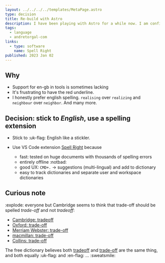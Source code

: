 ```yaml
---
layout: ../../../../templates/MetaPage.astro
type: decision
title: Re-build with Astro
description: I have been playing with Astro for a while now. I am confident this is the static site generator I have always been looking for.
tags:
  - language
  - andretorgal-com
links:
  - type: software
    name: Spell Right
published: 2023 Jan 02
---
```


## Why

- Support for en-gb in tools is sometimes lacking
- It's frustrating to have the red underline.
- I honestly prefer english spelling. `realising` over `realizing` and `neighbour` over `neighbor`. And many more.

## Decision: stick to _English_, use a spelling extension

- Stick to :uk-flag: English like a stickler.

- Use VS Code extension [Spell Right](https://marketplace.visualstudio.com/items?itemName=ban.spellright) because
  - fast: tested on huge documents with thousands of spelling errors
  - entirely offline :notbad:
  - good UX: `CMD+.` -> suggestions (multi-lingual) and add to dictionary
  - easy to track dictionaries and separate user and workspace dictionaries

## Curious note

:explode: everyone but Cambridge seems to think that trade-off should be spelled _trade-off_ and not _tradeoff_:

- [Cambridge: tradeoff](https://dictionary.cambridge.org/dictionary/english/trade-off)
- [Oxford: trade-off](https://www.oxfordlearnersdictionaries.com/definition/english/trade-off_2?q=tradeoff)
- [Merriam Webster: trade-off](https://www.merriam-webster.com/dictionary/trade-off)
- [macmillan: trade-off](https://www.macmillandictionary.com/dictionary/british/trade-off_2)
- [Collins: trade-off](https://www.collinsdictionary.com/dictionary/english/trade-off)

The free dictionary believes both [tradeoff](https://www.thefreedictionary.com/tradeoff) and [trade-off](https://www.thefreedictionary.com/trade-off) are the same thing, and both equally :uk-flag: and :en-flag: ... :sweatsmile:
